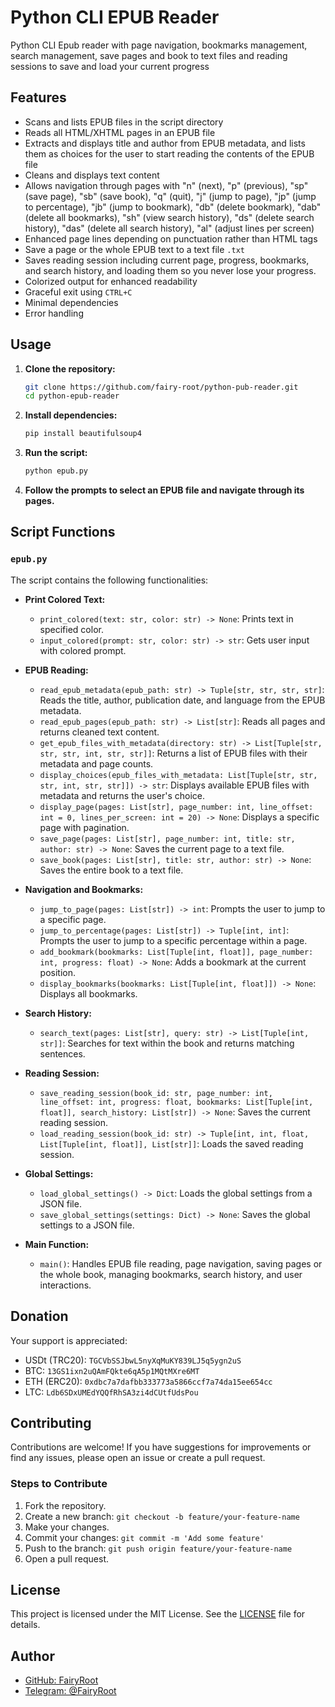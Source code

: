 # Python CLI EPUB Reader

Python CLI Epub reader with page navigation, bookmarks management, search management, save pages and book to text files and reading sessions to save and load your current progress

## Features

- Scans and lists EPUB files in the script directory
- Reads all HTML/XHTML pages in an EPUB file
- Extracts and displays title and author from EPUB metadata, and lists them as choices for the user to start reading the contents of the EPUB file
- Cleans and displays text content
- Allows navigation through pages with "n" (next), "p" (previous), "sp" (save page), "sb" (save book), "q" (quit), "j" (jump to page), "jp" (jump to percentage), "jb" (jump to bookmark), "db" (delete bookmark), "dab" (delete all bookmarks), "sh" (view search history), "ds" (delete search history), "das" (delete all search history), "al" (adjust lines per screen)
- Enhanced page lines depending on punctuation rather than HTML tags
- Save a page or the whole EPUB text to a text file `.txt`
- Saves reading session including current page, progress, bookmarks, and search history, and loading them so you never lose your progress.
- Colorized output for enhanced readability
- Graceful exit using `CTRL+C`
- Minimal dependencies
- Error handling

## Usage

1. **Clone the repository:**

   ```sh
   git clone https://github.com/fairy-root/python-pub-reader.git
   cd python-epub-reader
   ```

2. **Install dependencies:**

   ```sh
   pip install beautifulsoup4
   ```

3. **Run the script:**

   ```sh
   python epub.py
   ```

4. **Follow the prompts to select an EPUB file and navigate through its pages.**

## Script Functions

### `epub.py`

The script contains the following functionalities:

- **Print Colored Text:**
  - `print_colored(text: str, color: str) -> None`: Prints text in specified color.
  - `input_colored(prompt: str, color: str) -> str`: Gets user input with colored prompt.

- **EPUB Reading:**
  - `read_epub_metadata(epub_path: str) -> Tuple[str, str, str, str]`: Reads the title, author, publication date, and language from the EPUB metadata.
  - `read_epub_pages(epub_path: str) -> List[str]`: Reads all pages and returns cleaned text content.
  - `get_epub_files_with_metadata(directory: str) -> List[Tuple[str, str, str, int, str, str]]`: Returns a list of EPUB files with their metadata and page counts.
  - `display_choices(epub_files_with_metadata: List[Tuple[str, str, str, int, str, str]]) -> str`: Displays available EPUB files with metadata and returns the user's choice.
  - `display_page(pages: List[str], page_number: int, line_offset: int = 0, lines_per_screen: int = 20) -> None`: Displays a specific page with pagination.
  - `save_page(pages: List[str], page_number: int, title: str, author: str) -> None`: Saves the current page to a text file.
  - `save_book(pages: List[str], title: str, author: str) -> None`: Saves the entire book to a text file.

- **Navigation and Bookmarks:**
  - `jump_to_page(pages: List[str]) -> int`: Prompts the user to jump to a specific page.
  - `jump_to_percentage(pages: List[str]) -> Tuple[int, int]`: Prompts the user to jump to a specific percentage within a page.
  - `add_bookmark(bookmarks: List[Tuple[int, float]], page_number: int, progress: float) -> None`: Adds a bookmark at the current position.
  - `display_bookmarks(bookmarks: List[Tuple[int, float]]) -> None`: Displays all bookmarks.

- **Search History:**
  - `search_text(pages: List[str], query: str) -> List[Tuple[int, str]]`: Searches for text within the book and returns matching sentences.

- **Reading Session:**
  - `save_reading_session(book_id: str, page_number: int, line_offset: int, progress: float, bookmarks: List[Tuple[int, float]], search_history: List[str]) -> None`: Saves the current reading session.
  - `load_reading_session(book_id: str) -> Tuple[int, int, float, List[Tuple[int, float]], List[str]]`: Loads the saved reading session.

- **Global Settings:**
  - `load_global_settings() -> Dict`: Loads the global settings from a JSON file.
  - `save_global_settings(settings: Dict) -> None`: Saves the global settings to a JSON file.

- **Main Function:**
  - `main()`: Handles EPUB file reading, page navigation, saving pages or the whole book, managing bookmarks, search history, and user interactions.

## Donation

Your support is appreciated:

- USDt (TRC20): `TGCVbSSJbwL5nyXqMuKY839LJ5q5ygn2uS`
- BTC: `13GS1ixn2uQAmFQkte6qA5p1MQtMXre6MT`
- ETH (ERC20): `0xdbc7a7dafbb333773a5866ccf7a74da15ee654cc`
- LTC: `Ldb6SDxUMEdYQQfRhSA3zi4dCUtfUdsPou`

## Contributing

Contributions are welcome! If you have suggestions for improvements or find any issues, please open an issue or create a pull request.

### Steps to Contribute

1. Fork the repository.
2. Create a new branch: `git checkout -b feature/your-feature-name`
3. Make your changes.
4. Commit your changes: `git commit -m 'Add some feature'`
5. Push to the branch: `git push origin feature/your-feature-name`
6. Open a pull request.

## License

This project is licensed under the MIT License. See the [LICENSE](LICENSE) file for details.

## Author

- [GitHub: FairyRoot](https://github.com/fairy-root)
- [Telegram: @FairyRoot](https://t.me/FairyRoot)